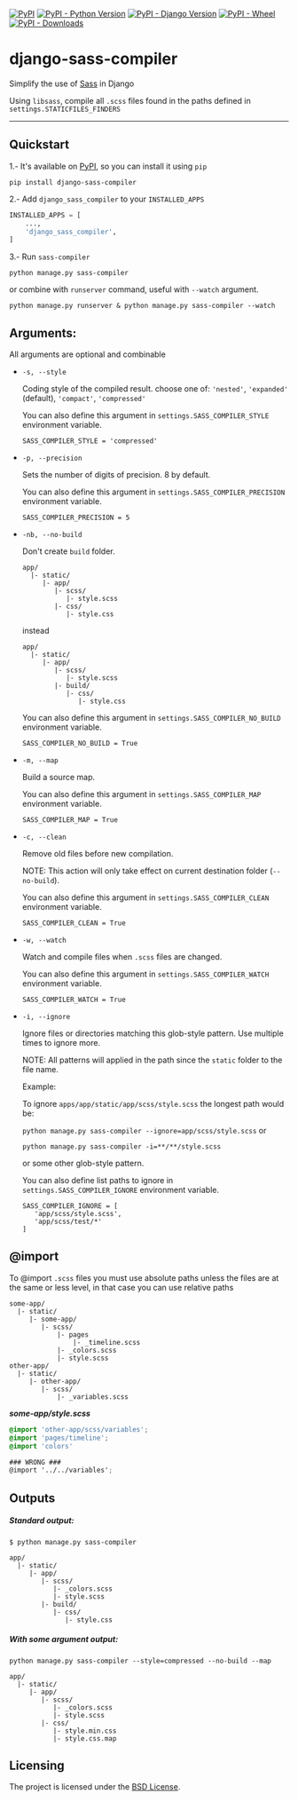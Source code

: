[![PyPI](https://img.shields.io/pypi/v/django-sass-compiler)](https://pypi.org/project/django-sass-compiler/) 
[![PyPI - Python Version](https://img.shields.io/pypi/pyversions/django-sass-compiler)](https://pypi.org/project/django-sass-compiler/) 
[![PyPI - Django Version](https://img.shields.io/pypi/djversions/django-sass-compiler)](https://pypi.org/project/django-sass-compiler/) 
[![PyPI - Wheel](https://img.shields.io/pypi/wheel/django-sass-compiler)](https://pypi.org/project/django-sass-compiler/) 
[![PyPI - Downloads](https://img.shields.io/pypi/dm/django-sass-compiler)](https://pypi.org/project/django-sass-compiler/) 

django-sass-compiler
===========

Simplify the use of [Sass](https://sass-lang.com/) in Django

Using `libsass`, compile all `.scss` files found in the paths defined in `settings.STATICFILES_FINDERS`

----------

Quickstart
------------

1.- It's available on [PyPI](https://pypi.org/project/django-sass-compiler/), so you can install it using `pip`

```
pip install django-sass-compiler
```

2.- Add `django_sass_compiler` to your `INSTALLED_APPS`

```python
INSTALLED_APPS = [
    ...,
    'django_sass_compiler',
]
```

3.- Run `sass-compiler`

```
python manage.py sass-compiler
```
or combine with `runserver` command, useful with `--watch` argument. 
```
python manage.py runserver & python manage.py sass-compiler --watch
```

Arguments:
------------------
All arguments are optional and combinable

* `-s, --style` 

  Coding style of the compiled result. choose one of: `'nested'`, `'expanded'` (default), `'compact'`, `'compressed'`
 
  You can also define this argument in `settings.SASS_COMPILER_STYLE` environment variable.
  ```
  SASS_COMPILER_STYLE = 'compressed'
  ```

* `-p, --precision` 

  Sets the number of digits of precision. 8 by default.
  
  You can also define this argument in `settings.SASS_COMPILER_PRECISION` environment variable.
  ```
  SASS_COMPILER_PRECISION = 5
  ```
  
 * `-nb, --no-build` 
  
    Don't create `build` folder.
    
    ```
    app/
      |- static/
         |- app/
            |- scss/
               |- style.scss
            |- css/
               |- style.css
     ```
    
    instead
    
    ```
    app/
      |- static/
         |- app/
            |- scss/
               |- style.scss
            |- build/
               |- css/
                  |- style.css
    ```
    
    You can also define this argument in `settings.SASS_COMPILER_NO_BUILD` environment variable.
    ```
    SASS_COMPILER_NO_BUILD = True 
    ```

* `-m, --map` 

   Build a source map.
   
   You can also define this argument in `settings.SASS_COMPILER_MAP` environment variable.
   ```
   SASS_COMPILER_MAP = True 
   ```
   
* `-c, --clean`

  Remove old files before new compilation. 
  
  NOTE: This action will only take effect on current destination folder (`--no-build`).
  
  You can also define this argument in `settings.SASS_COMPILER_CLEAN` environment variable.
  ```
  SASS_COMPILER_CLEAN = True 
  ```

* `-w, --watch` 

  Watch and compile files when `.scss` files are changed.
   
  You can also define this argument in `settings.SASS_COMPILER_WATCH` environment variable.
  ```
  SASS_COMPILER_WATCH = True 
  ```
   
* `-i, --ignore` 

   Ignore files or directories matching this glob-style pattern. 
   Use multiple times to ignore more. 
   
   NOTE: All patterns will applied in the path since the `static` folder to the file name. 
   
   Example: 
   
   To ignore `apps/app/static/app/scss/style.scss` the longest path would be:
   
   `python manage.py sass-compiler --ignore=app/scss/style.scss` or
   
   `python manage.py sass-compiler -i=**/**/style.scss` 
   
   or some other glob-style pattern.
   
   You can also define list paths to ignore in `settings.SASS_COMPILER_IGNORE` environment variable.
   ```
   SASS_COMPILER_IGNORE = [
      'app/scss/style.scss',
      'app/scss/test/*'
   ]
   ```

@import
-------
To @import `.scss` files you must use absolute paths unless the files are at the same or less level, in that case you can use relative paths

```
some-app/
  |- static/
     |- some-app/
        |- scss/
            |- pages
                |- _timeline.scss
            |- _colors.scss
            |- style.scss
other-app/
  |- static/
     |- other-app/
        |- scss/
            |- _variables.scss
```

***some-app/style.scss***
```scss
@import 'other-app/scss/variables';
@import 'pages/timeline';
@import 'colors'
```

```scss
### WRONG ###
@import '../../variables'; 
```

Outputs
---------
##### Standard output:
```
$ python manage.py sass-compiler 
```
```
app/
  |- static/
     |- app/
        |- scss/
           |- _colors.scss
           |- style.scss
        |- build/
           |- css/
              |- style.css
```

##### With some argument output:

```
python manage.py sass-compiler --style=compressed --no-build --map
```

```
app/
  |- static/
     |- app/
        |- scss/
           |- _colors.scss
           |- style.scss
        |- css/
           |- style.min.css
           |- style.css.map
```
Licensing
---------

The project is licensed under the [BSD License](LICENSE).

